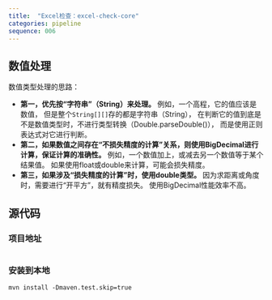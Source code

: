 ```yaml
---
title:  "Excel检查：excel-check-core"
categories: pipeline
sequence: 006
---
```


## 数值处理

<p>
    数值类型处理的思路：
</p>
<ul>
    <li>
        <b>第一，优先按“字符串”（String）来处理。</b>
        例如，一个高程，它的值应该是数值，
        但是整个<code>String[][]</code>存的都是字符串（String），
        在判断它的值到底是不是数值类型时，不进行类型转换（Double.parseDouble()），
        而是使用正则表达式对它进行判断。
    </li>
    <li>
        <b>第二，如果数值之间存在“不损失精度的计算”关系，则使用BigDecimal进行计算，保证计算的准确性。</b>
        例如，一个数值加上，或减去另一个数值等于某个结果值。
        如果使用float或double来计算，可能会损失精度。
    </li>
    <li>
        <b>第三，如果涉及“损失精度的计算”时，使用double类型。</b>
        因为求距离或角度时，需要进行“开平方”，就有精度损失。
        使用BigDecimal性能效率不高。
    </li>
</ul>

## 源代码

### 项目地址

```text

```

### 安装到本地

```text
mvn install -Dmaven.test.skip=true
```

